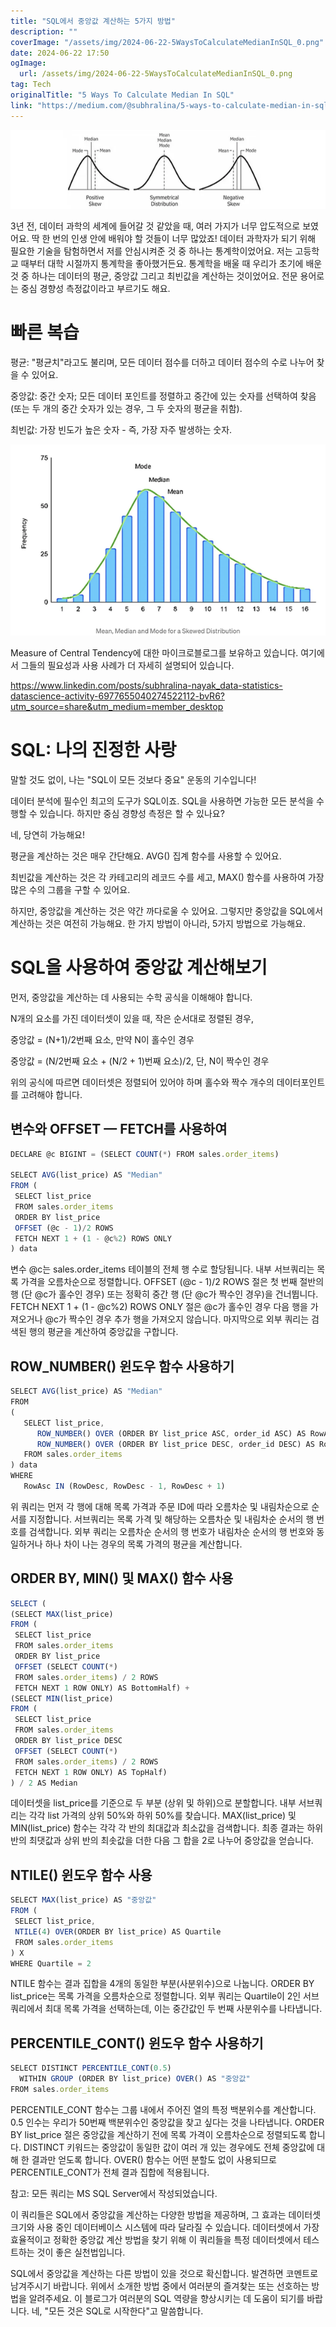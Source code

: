 ```yaml
---
title: "SQL에서 중앙값 계산하는 5가지 방법"
description: ""
coverImage: "/assets/img/2024-06-22-5WaysToCalculateMedianInSQL_0.png"
date: 2024-06-22 17:50
ogImage: 
  url: /assets/img/2024-06-22-5WaysToCalculateMedianInSQL_0.png
tag: Tech
originalTitle: "5 Ways To Calculate Median In SQL"
link: "https://medium.com/@subhralina/5-ways-to-calculate-median-in-sql-cffba38aa945"
---
```



![이미지](/assets/img/2024-06-22-5WaysToCalculateMedianInSQL_0.png)

3년 전, 데이터 과학의 세계에 들어갈 것 같았을 때, 여러 가지가 너무 압도적으로 보였어요. 딱 한 번의 인생 안에 배워야 할 것들이 너무 많았죠! 데이터 과학자가 되기 위해 필요한 기술을 탐험하면서 저를 안심시켜준 것 중 하나는 통계학이었어요. 저는 고등학교 때부터 대학 시절까지 통계학을 좋아했거든요. 통계학을 배울 때 우리가 초기에 배운 것 중 하나는 데이터의 평균, 중앙값 그리고 최빈값을 계산하는 것이었어요. 전문 용어로는 중심 경향성 측정값이라고 부르기도 해요.

# 빠른 복습

평균: "평균치"라고도 불리며, 모든 데이터 점수를 더하고 데이터 점수의 수로 나누어 찾을 수 있어요.

<div class="content-ad"></div>

중앙값: 중간 숫자; 모든 데이터 포인트를 정렬하고 중간에 있는 숫자를 선택하여 찾음 (또는 두 개의 중간 숫자가 있는 경우, 그 두 숫자의 평균을 취함).

최빈값: 가장 빈도가 높은 숫자 - 즉, 가장 자주 발생하는 숫자.

![이미지](/assets/img/2024-06-22-5WaysToCalculateMedianInSQL_1.png)

Measure of Central Tendency에 대한 마이크로블로그를 보유하고 있습니다. 여기에서 그들의 필요성과 사용 사례가 더 자세히 설명되어 있습니다.

<div class="content-ad"></div>

https://www.linkedin.com/posts/subhralina-nayak_data-statistics-datascience-activity-6977655040274522112-bvR6?utm_source=share&utm_medium=member_desktop

# SQL: 나의 진정한 사랑

말할 것도 없이, 나는 "SQL이 모든 것보다 중요" 운동의 기수입니다!

데이터 분석에 필수인 최고의 도구가 SQL이죠. SQL을 사용하면 가능한 모든 분석을 수행할 수 있습니다. 하지만 중심 경향성 측정은 할 수 있나요?

<div class="content-ad"></div>

네, 당연히 가능해요!

평균을 계산하는 것은 매우 간단해요. AVG() 집계 함수를 사용할 수 있어요.

최빈값을 계산하는 것은 각 카테고리의 레코드 수를 세고, MAX() 함수를 사용하여 가장 많은 수의 그룹을 구할 수 있어요.

하지만, 중앙값을 계산하는 것은 약간 까다로울 수 있어요. 그렇지만 중앙값을 SQL에서 계산하는 것은 여전히 가능해요. 한 가지 방법이 아니라, 5가지 방법으로 가능해요.

<div class="content-ad"></div>

# SQL을 사용하여 중앙값 계산해보기

먼저, 중앙값을 계산하는 데 사용되는 수학 공식을 이해해야 합니다.

N개의 요소를 가진 데이터셋이 있을 때, 작은 순서대로 정렬된 경우,

중앙값 = (N+1)/2번째 요소, 만약 N이 홀수인 경우

<div class="content-ad"></div>

중앙값 = (N/2번째 요소 + (N/2 + 1)번째 요소)/2, 단, N이 짝수인 경우

위의 공식에 따르면 데이터셋은 정렬되어 있어야 하며 홀수와 짝수 개수의 데이터포인트를 고려해야 합니다.

## 변수와 OFFSET — FETCH를 사용하여

```js
DECLARE @c BIGINT = (SELECT COUNT(*) FROM sales.order_items)

SELECT AVG(list_price) AS "Median"
FROM (
 SELECT list_price
 FROM sales.order_items
 ORDER BY list_price
 OFFSET (@c - 1)/2 ROWS
 FETCH NEXT 1 + (1 - @c%2) ROWS ONLY
) data
```

<div class="content-ad"></div>

변수 @c는 sales.order_items 테이블의 전체 행 수로 할당됩니다. 내부 서브쿼리는 목록 가격을 오름차순으로 정렬합니다. OFFSET (@c - 1)/2 ROWS 절은 첫 번째 절반의 행 (단 @c가 홀수인 경우) 또는 정확히 중간 행 (단 @c가 짝수인 경우)을 건너뜁니다. FETCH NEXT 1 + (1 - @c%2) ROWS ONLY 절은 @c가 홀수인 경우 다음 행을 가져오거나 @c가 짝수인 경우 추가 행을 가져오지 않습니다. 마지막으로 외부 쿼리는 검색된 행의 평균을 계산하여 중앙값을 구합니다.

## ROW_NUMBER() 윈도우 함수 사용하기

```js
SELECT AVG(list_price) AS "Median"
FROM
(
   SELECT list_price,
      ROW_NUMBER() OVER (ORDER BY list_price ASC, order_id ASC) AS RowAsc,
      ROW_NUMBER() OVER (ORDER BY list_price DESC, order_id DESC) AS RowDesc
   FROM sales.order_items
) data
WHERE
   RowAsc IN (RowDesc, RowDesc - 1, RowDesc + 1)
```

위 쿼리는 먼저 각 행에 대해 목록 가격과 주문 ID에 따라 오름차순 및 내림차순으로 순서를 지정합니다. 서브쿼리는 목록 가격 및 해당하는 오름차순 및 내림차순 순서의 행 번호를 검색합니다. 외부 쿼리는 오름차순 순서의 행 번호가 내림차순 순서의 행 번호와 동일하거나 하나 차이 나는 경우의 목록 가격의 평균을 계산합니다.

<div class="content-ad"></div>

## ORDER BY, MIN() 및 MAX() 함수 사용

```js
SELECT (
(SELECT MAX(list_price)
FROM (
 SELECT list_price
 FROM sales.order_items
 ORDER BY list_price
 OFFSET (SELECT COUNT(*)
 FROM sales.order_items) / 2 ROWS
 FETCH NEXT 1 ROW ONLY) AS BottomHalf) +
(SELECT MIN(list_price)
FROM (
 SELECT list_price
 FROM sales.order_items
 ORDER BY list_price DESC
 OFFSET (SELECT COUNT(*)
 FROM sales.order_items) / 2 ROWS
 FETCH NEXT 1 ROW ONLY) AS TopHalf)
) / 2 AS Median
```

데이터셋을 list_price를 기준으로 두 부분 (상위 및 하위)으로 분할합니다. 내부 서브쿼리는 각각 list 가격의 상위 50%와 하위 50%를 찾습니다. MAX(list_price) 및 MIN(list_price) 함수는 각각 각 반의 최대값과 최소값을 검색합니다. 최종 결과는 하위 반의 최댓값과 상위 반의 최솟값을 더한 다음 그 합을 2로 나누어 중앙값을 얻습니다.

## NTILE() 윈도우 함수 사용

<div class="content-ad"></div>

```js
SELECT MAX(list_price) AS "중앙값"
FROM (
 SELECT list_price,
 NTILE(4) OVER(ORDER BY list_price) AS Quartile 
 FROM sales.order_items
) X
WHERE Quartile = 2
```

NTILE 함수는 결과 집합을 4개의 동일한 부분(사분위수)으로 나눕니다. ORDER BY list_price는 목록 가격을 오름차순으로 정렬합니다. 외부 쿼리는 Quartile이 2인 서브쿼리에서 최대 목록 가격을 선택하는데, 이는 중간값인 두 번째 사분위수를 나타냅니다.

## PERCENTILE_CONT() 윈도우 함수 사용하기

```js
SELECT DISTINCT PERCENTILE_CONT(0.5) 
  WITHIN GROUP (ORDER BY list_price) OVER() AS "중앙값"
FROM sales.order_items
```

<div class="content-ad"></div>

PERCENTILE_CONT 함수는 그룹 내에서 주어진 열의 특정 백분위수를 계산합니다. 0.5 인수는 우리가 50번째 백분위수인 중앙값을 찾고 싶다는 것을 나타냅니다. ORDER BY list_price 절은 중앙값을 계산하기 전에 목록 가격이 오름차순으로 정렬되도록 합니다. DISTINCT 키워드는 중앙값이 동일한 값이 여러 개 있는 경우에도 전체 중앙값에 대해 한 결과만 얻도록 합니다. OVER() 함수는 어떤 분할도 없이 사용되므로 PERCENTILE_CONT가 전체 결과 집합에 적용됩니다.

참고: 모든 쿼리는 MS SQL Server에서 작성되었습니다.

이 쿼리들은 SQL에서 중앙값을 계산하는 다양한 방법을 제공하며, 그 효과는 데이터셋 크기와 사용 중인 데이터베이스 시스템에 따라 달라질 수 있습니다. 데이터셋에서 가장 효율적이고 정확한 중앙값 계산 방법을 찾기 위해 이 쿼리들을 특정 데이터셋에서 테스트하는 것이 좋은 실천법입니다.

SQL에서 중앙값을 계산하는 다른 방법이 있을 것으로 확신합니다. 발견하면 코멘트로 남겨주시기 바랍니다. 위에서 소개한 방법 중에서 여러분의 즐겨찾는 또는 선호하는 방법을 알려주세요. 이 블로그가 여러분의 SQL 역량을 향상시키는 데 도움이 되기를 바랍니다. 네, "모든 것은 SQL로 시작한다"고 말씀합니다.